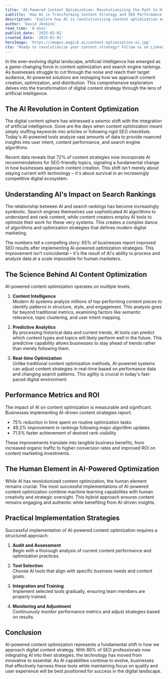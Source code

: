 ```yaml
---
title: 'AI-Powered Content Optimization: Revolutionizing the Path to Higher Rankings'
subtitle: 'How AI is Transforming Content Strategy and SEO Performance'
description: 'Explore how AI is revolutionizing content optimization and SEO rankings. Learn about the latest tools, strategies, and best practices for implementing AI-powered content solutions that drive measurable results and maintain competitive advantage in the digital marketplace.'
author: 'David Jenkins'
read_time: '8 mins'
publish_date: '2025-02-01'
created_date: '2025-02-01'
heroImage: 'https://images.magick.ai/content-optimization-ai.jpg'
cta: 'Ready to revolutionize your content strategy? Follow us on LinkedIn for the latest insights on AI-powered optimization techniques and stay ahead of the digital curve!'
---
```


In the ever-evolving digital landscape, artificial intelligence has emerged as a game-changing force in content optimization and search engine rankings. As businesses struggle to cut through the noise and reach their target audience, AI-powered solutions are reshaping how we approach content creation, optimization, and distribution. This comprehensive exploration delves into the transformation of digital content strategy through the lens of artificial intelligence.

## The AI Revolution in Content Optimization

The digital content sphere has witnessed a seismic shift with the integration of artificial intelligence. Gone are the days when content optimization meant simply stuffing keywords into articles or following rigid SEO checklists. Today's AI-powered tools analyze vast amounts of data to provide nuanced insights into user intent, content performance, and search engine algorithms.

Recent data reveals that 72% of content strategies now incorporate AI recommendations for SEO-friendly topics, signaling a fundamental change in how businesses approach content creation. This shift isn't merely about staying current with technology – it's about survival in an increasingly competitive digital ecosystem.

## Understanding AI's Impact on Search Rankings

The relationship between AI and search rankings has become increasingly symbiotic. Search engines themselves use sophisticated AI algorithms to understand and rank content, while content creators employ AI tools to optimize their work for these very systems. This creates a complex dance of algorithms and optimization strategies that defines modern digital marketing.

The numbers tell a compelling story: 65% of businesses report improved SEO results after implementing AI-powered optimization strategies. This improvement isn't coincidental – it's the result of AI's ability to process and analyze data at a scale impossible for human marketers.

## The Science Behind AI Content Optimization

AI-powered content optimization operates on multiple levels:

1. **Content Intelligence**  
   Modern AI systems analyze millions of top-performing content pieces to identify patterns in structure, style, and engagement. This analysis goes far beyond traditional metrics, examining factors like semantic relevance, topic clustering, and user intent mapping.

2. **Predictive Analytics**  
   By processing historical data and current trends, AI tools can predict which content types and topics will likely perform well in the future. This predictive capability allows businesses to stay ahead of trends rather than merely following them.

3. **Real-time Optimization**  
   Unlike traditional content optimization methods, AI-powered systems can adjust content strategies in real-time based on performance data and changing search patterns. This agility is crucial in today's fast-paced digital environment.

## Performance Metrics and ROI

The impact of AI on content optimization is measurable and significant. Businesses implementing AI-driven content strategies report:

- 75% reduction in time spent on routine optimization tasks
- 49.2% improvement in rankings following major algorithm updates
- 71.5% faster achievement of desired rank visibility

These improvements translate into tangible business benefits, from increased organic traffic to higher conversion rates and improved ROI on content marketing investments.

## The Human Element in AI-Powered Optimization

While AI has revolutionized content optimization, the human element remains crucial. The most successful implementations of AI-powered content optimization combine machine learning capabilities with human creativity and strategic oversight. This hybrid approach ensures content remains engaging and authentic while benefiting from AI-driven insights.

## Practical Implementation Strategies

Successful implementation of AI-powered content optimization requires a structured approach:

1. **Audit and Assessment**  
   Begin with a thorough analysis of current content performance and optimization practices.

2. **Tool Selection**  
   Choose AI tools that align with specific business needs and content goals.

3. **Integration and Training**  
   Implement selected tools gradually, ensuring team members are properly trained.

4. **Monitoring and Adjustment**  
   Continuously monitor performance metrics and adjust strategies based on results.

## Conclusion

AI-powered content optimization represents a fundamental shift in how we approach digital content strategy. With 86% of SEO professionals now integrating AI into their strategies, the technology has moved from innovative to essential. As AI capabilities continue to evolve, businesses that effectively harness these tools while maintaining focus on quality and user experience will be best positioned for success in the digital landscape.